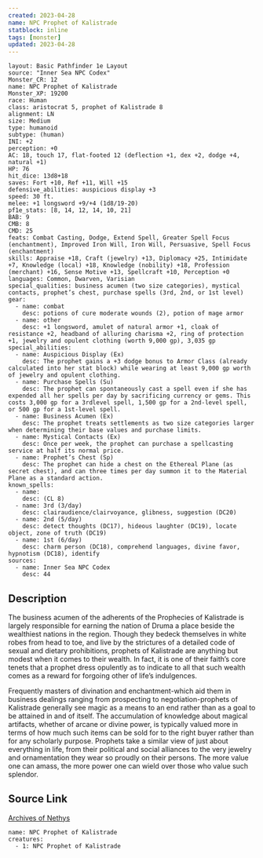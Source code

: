```yaml
---
created: 2023-04-28
name: NPC Prophet of Kalistrade
statblock: inline
tags: [monster]
updated: 2023-04-28
---
```

```statblock
layout: Basic Pathfinder 1e Layout
source: "Inner Sea NPC Codex"
Monster_CR: 12
name: NPC Prophet of Kalistrade
Monster_XP: 19200
race: Human
class: aristocrat 5, prophet of Kalistrade 8
alignment: LN
size: Medium
type: humanoid
subtype: (human)
INI: +2
perception: +0
AC: 18, touch 17, flat-footed 12 (deflection +1, dex +2, dodge +4, natural +1)
HP: 76
hit_dice: 13d8+18
saves: Fort +10, Ref +11, Will +15
defensive_abilities: auspicious display +3
speed: 30 ft.
melee: +1 longsword +9/+4 (1d8/19-20)
pf1e_stats: [8, 14, 12, 14, 10, 21]
BAB: 9
CMB: 8
CMD: 25
feats: Combat Casting, Dodge, Extend Spell, Greater Spell Focus (enchantment), Improved Iron Will, Iron Will, Persuasive, Spell Focus (enchantment)
skills: Appraise +18, Craft (jewelry) +13, Diplomacy +25, Intimidate +7, Knowledge (local) +18, Knowledge (nobility) +18, Profession (merchant) +16, Sense Motive +13, Spellcraft +10, Perception +0
languages: Common, Dwarven, Varisian
special_qualities: business acumen (two size categories), mystical contacts, prophet’s chest, purchase spells (3rd, 2nd, or 1st level)
gear:
  - name: combat
    desc: potions of cure moderate wounds (2), potion of mage armor
  - name: other
    desc: +1 longsword, amulet of natural armor +1, cloak of resistance +2, headband of alluring charisma +2, ring of protection +1, jewelry and opulent clothing (worth 9,000 gp), 3,035 gp
special_abilities:
  - name: Auspicious Display (Ex)
    desc: The prophet gains a +3 dodge bonus to Armor Class (already calculated into her stat block) while wearing at least 9,000 gp worth of jewelry and opulent clothing.
  - name: Purchase Spells (Su)
    desc: The prophet can spontaneously cast a spell even if she has expended all her spells per day by sacrificing currency or gems. This costs 3,000 gp for a 3rdlevel spell, 1,500 gp for a 2nd-level spell, or 500 gp for a 1st-level spell.
  - name: Business Acumen (Ex)
    desc: The prophet treats settlements as two size categories larger when determining their base values and purchase limits.
  - name: Mystical Contacts (Ex)
    desc: Once per week, the prophet can purchase a spellcasting service at half its normal price.
  - name: Prophet’s Chest (Sp)
    desc: The prophet can hide a chest on the Ethereal Plane (as secret chest), and can three times per day summon it to the Material Plane as a standard action.
known_spells:
  - name:
    desc: (CL 8)
  - name: 3rd (3/day)
    desc: clairaudience/clairvoyance, glibness, suggestion (DC20)
  - name: 2nd (5/day)
    desc: detect thoughts (DC17), hideous laughter (DC19), locate object, zone of truth (DC19)
  - name: 1st (6/day)
    desc: charm person (DC18), comprehend languages, divine favor, hypnotism (DC18), identify
sources:
  - name: Inner Sea NPC Codex
    desc: 44
```
## Description
The business acumen of the adherents of the Prophecies of Kalistrade is largely responsible for earning the nation of Druma a place beside the wealthiest nations in the region. Though they bedeck themselves in white robes from head to toe, and live by the strictures of a detailed code of sexual and dietary prohibitions, prophets of Kalistrade are anything but modest when it comes to their wealth. In fact, it is one of their faith’s core tenets that a prophet dress opulently as to indicate to all that such wealth comes as a reward for forgoing other of life’s indulgences.

Frequently masters of divination and enchantment-which aid them in business dealings ranging from prospecting to negotiation-prophets of Kalistrade generally see magic as a means to an end rather than as a goal to be attained in and of itself. The accumulation of knowledge about magical artifacts, whether of arcane or divine power, is typically valued more in terms of how much such items can be sold for to the right buyer rather than for any scholarly purpose. Prophets take a similar view of just about everything in life, from their political and social alliances to the very jewelry and ornamentation they wear so proudly on their persons. The more value one can amass, the more power one can wield over those who value such splendor.
## Source Link
[Archives of Nethys](https://aonprd.com/NPCDisplay.aspx?ItemName=Prophet%20of%20Kalistrade)
```encounter-table
name: NPC Prophet of Kalistrade
creatures:
  - 1: NPC Prophet of Kalistrade
```
